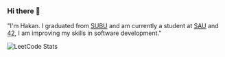 ### Hi there 👋

"I'm Hakan. I graduated from [SUBU](https://www.subu.edu.tr/tr) and am currently a student at [SAU](https://seng.sakarya.edu.tr/) and [42](https://42kocaeli.com.tr/), I am improving my skills in software development."

![LeetCode Stats](https://leetcard.jacoblin.cool/asimetra404?theme=dark&font=Inter)

<!--
**simy404/simy404** is a ✨ _special_ ✨ repository because its `README.md` (this file) appears on your GitHub profile.

Here are some ideas to get you started:

- 🔭 I’m currently working on ...
- 🌱 I’m currently learning ...
- 👯 I’m looking to collaborate on ...
- 🤔 I’m looking for help with ...
- 💬 Ask me about ...
- 📫 How to reach me: ...
- 😄 Pronouns: ...
- ⚡ Fun fact: ...
-->
